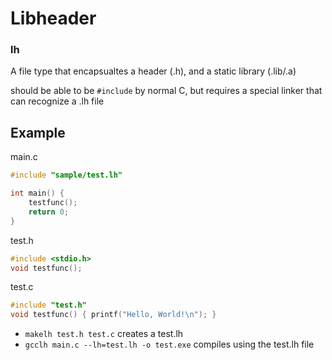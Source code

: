 # Libheader

### lh

A file type that encapsualtes a header (.h), and a static library (.lib/.a)

should be able to be `#include` by normal C, but requires a special linker that can recognize a .lh file

## Example
main.c
```c
#include "sample/test.lh"

int main() {
    testfunc();
    return 0;
}
```

test.h
```h
#include <stdio.h>
void testfunc();
```

test.c
```c
#include "test.h"
void testfunc() { printf("Hello, World!\n"); }
```

 - `makelh test.h test.c` creates a test.lh
 - `gcclh main.c --lh=test.lh -o test.exe` compiles using the test.lh file
